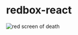 redbox-react
=========================

<img src="http://i.imgur.com/9Jhlibk.png" alt="red screen of death" />
